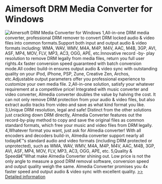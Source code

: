 # Aimersoft DRM Media Converter for Windows
![Aimersoft DRM Media Converter for Windows](https://mycommerce.akamaized.net/api/pimages/P300952600/BIG/300952600.PNG)
1,All-in-one DRM media converter, professional DRM remover to convert DRM locked audio & video files into common formats.Support both input and output audio & video formats including: WMA, WAV, WMV, M4A, M4P, M4V, AAC, M4B, 3GP, AVI, ASF, MP4, MOV, FLV, MP3, AC3, OGG, APE, etc.Innovative record -by- play resolution to remove DRM legally from media files, return you full user rights.4x faster conversion speed guaranteed with batch conversion mode.All codec build-in ensures output audio & video sync with outstanding quality on your iPod, iPhone, PSP, Zune, Creative Zen, Archos, etc.Adjustable output parameters offer you professional experience to customize your own media file. 2,All-in-one solution, satisfy your whatever requirement at a competitive price! Integrated with music converter and video converter, Almedia converter doubles the value by halving the cost. It can not only remove DRM protection from your audio & video files, but also extract audio tracks from video and save as what kind format you like. 3,Unique DRM resolution, legal and safe! Distinct from the other solutions just cracking down DRM directly, Almedia Converter features out the record-by-play method to copy and save the original files as common standard formats, which free your music and video files from DRM legally. 4,Whatever format you want, just ask for Almedia converter! With all encoders and decoders build-in, Almedia converter support nearly all todayâ€™s standard audio and video formats (including DRM protected or unprotected), such as WMA, WAV, WMV, M4A, M4P, M4V, AAC, M4B, 3GP, AVI, ASF, MP4, MOV, FLV, MP3, AC3, OGG, APE, etc. 5,Quality & Speedâ€”What make Almedia Converter shining out. Low price is not the only angle to measure a good DRM removal software, conversion speed and output quality weigh the same. Almedia Converter promises you 4x faster speed and output audio & video sync with excellent quality.
[>> Detailed information](https://secure.shareit.com/shareit/product.html?productid=300952600&affiliateid=200057808)